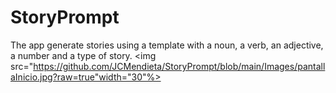# StoryPrompt
The app generate stories using a template with a noun, a verb, an adjective, a number and a type of story.
<img src="https://github.com/JCMendieta/StoryPrompt/blob/main/Images/pantallaInicio.jpg?raw=true"width="30"%></img>
